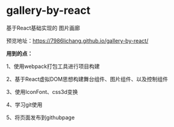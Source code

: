 # gallery-by-react

基于React基础实现的 图片画廊

预览地址：https://7986lichang.github.io/gallery-by-react/




**用到的点：**

1、使用webpack打包工具进行项目构建

2、基于React虚拟DOM思想构建舞台组件、图片组件、以及控制组件

3、使用IconFont、css3d变换

4、学习git使用

5、将页面发布到githubpage

